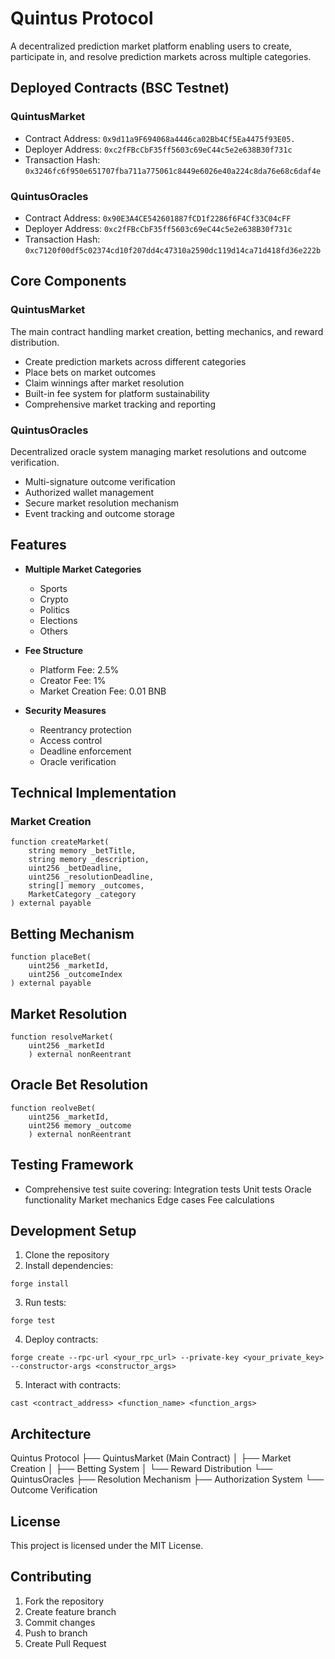 # Quintus Protocol

A decentralized prediction market platform enabling users to create, participate in, and resolve prediction markets across multiple categories.

## Deployed Contracts (BSC Testnet)

### QuintusMarket
- Contract Address: `0x9d11a9F694068a4446ca02Bb4Cf5Ea4475f93E05.`
- Deployer Address: `0xc2fFBcCbF35ff5603c69eC44c5e2e638B30f731c`
- Transaction Hash: `0x3246fc6f950e651707fba711a775061c8449e6026e40a224c8da76e68c6daf4e`

### QuintusOracles  
- Contract Address: `0x90E3A4CE542601887fCD1f2286f6F4Cf33C04cFF`
- Deployer Address: `0xc2fFBcCbF35ff5603c69eC44c5e2e638B30f731c`
- Transaction Hash: `0xc7120f00df5c02374cd10f207dd4c47310a2590dc119d14ca71d418fd36e222b`

## Core Components

### QuintusMarket
The main contract handling market creation, betting mechanics, and reward distribution.

- Create prediction markets across different categories
- Place bets on market outcomes
- Claim winnings after market resolution
- Built-in fee system for platform sustainability
- Comprehensive market tracking and reporting

### QuintusOracles
Decentralized oracle system managing market resolutions and outcome verification.

- Multi-signature outcome verification
- Authorized wallet management
- Secure market resolution mechanism
- Event tracking and outcome storage

## Features

- **Multiple Market Categories**
  - Sports
  - Crypto
  - Politics
  - Elections
  - Others

- **Fee Structure**
  - Platform Fee: 2.5%
  - Creator Fee: 1%
  - Market Creation Fee: 0.01 BNB

- **Security Measures**
  - Reentrancy protection
  - Access control
  - Deadline enforcement
  - Oracle verification

## Technical Implementation

### Market Creation
```solidity
function createMarket(
    string memory _betTitle,
    string memory _description,
    uint256 _betDeadline,
    uint256 _resolutionDeadline,
    string[] memory _outcomes,
    MarketCategory _category
) external payable
```
## Betting Mechanism
```solidity
function placeBet(
    uint256 _marketId,
    uint256 _outcomeIndex
) external payable
```

## Market Resolution
```solidity
function resolveMarket(
    uint256 _marketId
    ) external nonReentrant
```

## Oracle Bet Resolution
```solidity
function reolveBet(
    uint256 _marketId,
    uint256 memory _outcome
    ) external nonReentrant
```

## Testing Framework
-  Comprehensive test suite covering:
      Integration tests
      Unit tests
      Oracle functionality
      Market mechanics
      Edge cases
      Fee calculations

## Development Setup

1. Clone the repository
2. Install dependencies:
 ```solidity
forge install
```
3. Run tests:
 ```solidity
forge test
```
4. Deploy contracts:
 ```solidity
 forge create --rpc-url <your_rpc_url> --private-key <your_private_key> --constructor-args <constructor_args>
```
5. Interact with contracts:

```solidity
cast <contract_address> <function_name> <function_args>
```
## Architecture
Quintus Protocol
├── QuintusMarket (Main Contract)
│   ├── Market Creation
│   ├── Betting System
│   └── Reward Distribution
└── QuintusOracles
    ├── Resolution Mechanism
    ├── Authorization System
    └── Outcome Verification

## License
This project is licensed under the MIT License.

## Contributing

 1.   Fork the repository
 2.   Create feature branch
 3.   Commit changes
 4.   Push to branch
 5.   Create Pull Request
